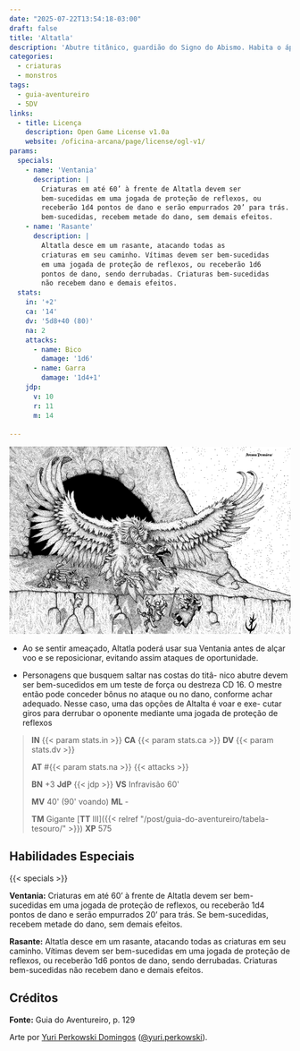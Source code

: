 ```yaml
---
date: "2025-07-22T13:54:18-03:00"
draft: false
title: 'Altatla'
description: 'Abutre titânico, guardião do Signo do Abismo. Habita o ápice do vulcão em Ninho de Fogo.'
categories:
  - criaturas
  - monstros
tags:
  - guia-aventureiro
  - 5DV
links:
  - title: Licença
    description: Open Game License v1.0a
    website: /oficina-arcana/page/license/ogl-v1/
params:
  specials:
    - name: 'Ventania'
      description: |
        Criaturas em até 60’ à frente de Altatla devem ser
        bem-sucedidas em uma jogada de proteção de reflexos, ou
        receberão 1d4 pontos de dano e serão empurrados 20’ para trás. Se
        bem-sucedidas, recebem metade do dano, sem demais efeitos.
    - name: 'Rasante'
      description: |
        Altatla desce em um rasante, atacando todas as
        criaturas em seu caminho. Vítimas devem ser bem-sucedidas
        em uma jogada de proteção de reflexos, ou receberão 1d6
        pontos de dano, sendo derrubadas. Criaturas bem-sucedidas
        não recebem dano e demais efeitos.
  stats:
    in: '+2'
    ca: '14'
    dv: '5d8+40 (80)'
    na: 2
    attacks:
      - name: Bico
        damage: '1d6'
      - name: Garra
        damage: '1d4+1'
    jdp:
      v: 10
      r: 11
      m: 14

---
```


![Altatla](altatla.png)

* Ao se sentir ameaçado, Altatla poderá usar sua Ventania
  antes de alçar voo e se reposicionar, evitando assim
  ataques de oportunidade.

* Personagens que busquem saltar nas costas do titâ-
  nico abutre devem ser bem-sucedidos em um teste de
  força ou destreza CD 16. O mestre então pode conceder
  bônus no ataque ou no dano, conforme achar adequado.
  Nesse caso, uma das opções de Altalta é voar e exe-
  cutar giros para derrubar o oponente mediante uma
  jogada de proteção de reflexos

> **IN** {{< param stats.in >}} **CA** {{< param stats.ca >}} **DV** {{< param stats.dv >}}
>
> **AT** #{{< param stats.na >}} {{< attacks >}}
>
> **BN** +3 **JdP** {{< jdp >}} **VS** Infravisão 60'
>
> **MV** 40' (90' voando) **ML** -
>
> **TM** Gigante [**TT** III]({{< relref "/post/guia-do-aventureiro/tabela-tesouro/" >}}) **XP** 575

## Habilidades Especiais

{{< specials >}}

**Ventania:** Criaturas em até 60’ à frente de Altatla devem ser
bem-sucedidas em uma jogada de proteção de reflexos, ou
receberão 1d4 pontos de dano e serão empurrados 20’ para trás. Se
bem-sucedidas, recebem metade do dano, sem demais efeitos.

**Rasante:** Altatla desce em um rasante, atacando todas as
criaturas em seu caminho. Vítimas devem ser bem-sucedidas
em uma jogada de proteção de reflexos, ou receberão 1d6
pontos de dano, sendo derrubadas. Criaturas bem-sucedidas
não recebem dano e demais efeitos.

## Créditos

**Fonte:** Guia do Aventureiro, p. 129

Arte por [Yuri Perkowski Domingos](https://www.artstation.com/perkowski) ([@yuri.perkowski](https://www.instagram.com/yuri.perkowski/)).
